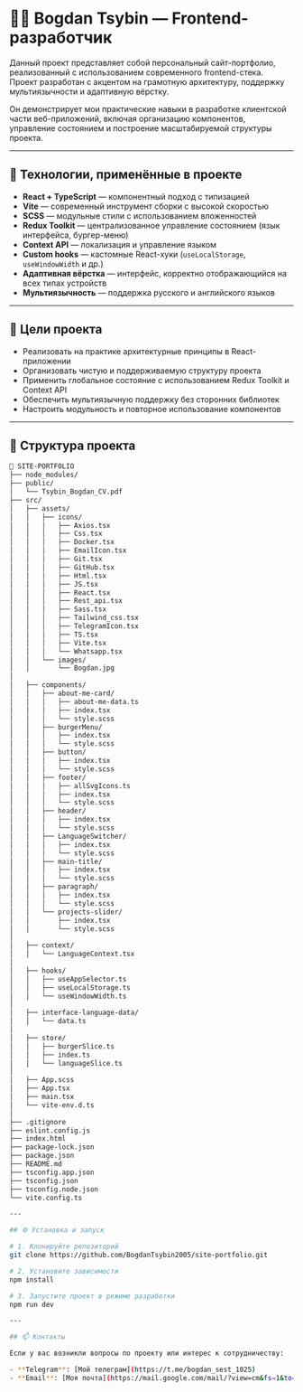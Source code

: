 # 🧑‍💻 Bogdan Tsybin — Frontend-разработчик

Данный проект представляет собой персональный сайт-портфолио, реализованный с использованием современного frontend-стека.  
Проект разработан с акцентом на грамотную архитектуру, поддержку мультиязычности и адаптивную вёрстку.

Он демонстрирует мои практические навыки в разработке клиентской части веб-приложений, включая организацию компонентов, управление состоянием и построение масштабируемой структуры проекта.

---

## 🚀 Технологии, применённые в проекте

- **React + TypeScript** — компонентный подход с типизацией
- **Vite** — современный инструмент сборки с высокой скоростью
- **SCSS** — модульные стили с использованием вложенностей
- **Redux Toolkit** — централизованное управление состоянием (язык интерфейса, бургер-меню)
- **Context API** — локализация и управление языком
- **Custom hooks** — кастомные React-хуки (`useLocalStorage`, `useWindowWidth` и др.)
- **Адаптивная вёрстка** — интерфейс, корректно отображающийся на всех типах устройств
- **Мультиязычность** — поддержка русского и английского языков

---

## 🎯 Цели проекта

- Реализовать на практике архитектурные принципы в React-приложении
- Организовать чистую и поддерживаемую структуру проекта
- Применить глобальное состояние с использованием Redux Toolkit и Context API
- Обеспечить мультиязычную поддержку без сторонних библиотек
- Настроить модульность и повторное использование компонентов

---

## 📁 Структура проекта

```bash
📁 SITE-PORTFOLIO
├── node_modules/
├── public/
│   └── Tsybin_Bogdan_CV.pdf
├── src/
│   ├── assets/
│   │   ├── icons/
│   │   │   ├── Axios.tsx
│   │   │   ├── Css.tsx
│   │   │   ├── Docker.tsx
│   │   │   ├── EmailIcon.tsx
│   │   │   ├── Git.tsx
│   │   │   ├── GitHub.tsx
│   │   │   ├── Html.tsx
│   │   │   ├── JS.tsx
│   │   │   ├── React.tsx
│   │   │   ├── Rest_api.tsx
│   │   │   ├── Sass.tsx
│   │   │   ├── Tailwind_css.tsx
│   │   │   ├── TelegramIcon.tsx
│   │   │   ├── TS.tsx
│   │   │   ├── Vite.tsx
│   │   │   └── Whatsapp.tsx
│   │   └── images/
│   │       └── Bogdan.jpg
│
│   ├── components/
│   │   ├── about-me-card/
│   │   │   ├── about-me-data.ts
│   │   │   ├── index.tsx
│   │   │   └── style.scss
│   │   ├── burgerMenu/
│   │   │   ├── index.tsx
│   │   │   └── style.scss
│   │   ├── button/
│   │   │   ├── index.tsx
│   │   │   └── style.scss
│   │   ├── footer/
│   │   │   ├── allSvgIcons.ts
│   │   │   ├── index.tsx
│   │   │   └── style.scss
│   │   ├── header/
│   │   │   ├── index.tsx
│   │   │   └── style.scss
│   │   ├── LanguageSwitcher/
│   │   │   ├── index.tsx
│   │   │   └── style.scss
│   │   ├── main-title/
│   │   │   ├── index.tsx
│   │   │   └── style.scss
│   │   ├── paragraph/
│   │   │   ├── index.tsx
│   │   │   └── style.scss
│   │   └── projects-slider/
│   │       ├── index.tsx
│   │       └── style.scss
│
│   ├── context/
│   │   └── LanguageContext.tsx
│
│   ├── hooks/
│   │   ├── useAppSelector.ts
│   │   ├── useLocalStorage.ts
│   │   └── useWindowWidth.ts
│
│   ├── interface-language-data/
│   │   └── data.ts
│
│   ├── store/
│   │   ├── burgerSlice.ts
│   │   ├── index.ts
│   │   └── languageSlice.ts
│
│   ├── App.scss
│   ├── App.tsx
│   ├── main.tsx
│   └── vite-env.d.ts
│
├── .gitignore
├── eslint.config.js
├── index.html
├── package-lock.json
├── package.json
├── README.md
├── tsconfig.app.json
├── tsconfig.json
├── tsconfig.node.json
└── vite.config.ts

---

## ⚙️ Установка и запуск

# 1. Клонируйте репозиторий
git clone https://github.com/BogdanTsybin2005/site-portfolio.git

# 2. Установите зависимости
npm install

# 3. Запустите проект в режиме разработки
npm run dev

---

## 📫 Контакты

Если у вас возникли вопросы по проекту или интерес к сотрудничеству:

- **Telegram**: [Мой телеграм](https://t.me/bogdan_sest_1025)
- **Email**: [Моя почта](https://mail.google.com/mail/?view=cm&fs=1&to=tsybinb@gmail.com)
